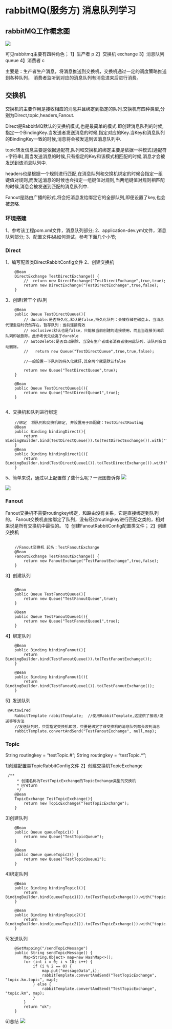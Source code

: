 # rabbitMQ(服务方) 消息队列学习
## rabbitMQ工作概念图

![](https://gitee.com/leefuyong/blogimg/raw/master/null/972319-20170311161512951-1006030113.png)

可见rabbitmq主要有四种角色；
1】生产者 p
2】交换机 exchange
3】消息队列 queue
4】消费者 c

主要是：生产者生产消息，将消息推送到交换机，交换机通过一定的调度策略推送到各种队列，
消费者监听到对应的消息队列有消息进来后进行消费。

## 交换机
交换机的主要作用是接收相应的消息并且绑定到指定的队列.交换机有四种类型,分别为Direct,topic,headers,Fanout.

Direct是RabbitMQ默认的交换机模式,也是最简单的模式.即创建消息队列的时候,指定一个BindingKey.当发送者发送消息的时候,指定对应的Key.当Key和消息队列的BindingKey一致的时候,消息将会被发送到该消息队列中.

topic转发信息主要是依据通配符,队列和交换机的绑定主要是依据一种模式(通配符+字符串),而当发送消息的时候,只有指定的Key和该模式相匹配的时候,消息才会被发送到该消息队列中.

headers也是根据一个规则进行匹配,在消息队列和交换机绑定的时候会指定一组键值对规则,而发送消息的时候也会指定一组键值对规则,当两组键值对规则相匹配的时候,消息会被发送到匹配的消息队列中.

Fanout是路由广播的形式,将会把消息发给绑定它的全部队列,即便设置了key,也会被忽略.


### 环境搭建
1、参考该工程pom.xml文件，消息队列部分;
2、application-dev.yml文件，消息队列部分;
3、配置文件&&如何测试，参考下面几个小节;

### Direct
1、编写配置类DirectRabbitConfig文件
2、创建交换机
```
    @Bean
    DirectExchange TestDirectExchange() {
        //  return new DirectExchange("TestDirectExchange",true,true);
        return new DirectExchange("TestDirectExchange",true,false);
    }
```
3、创建(若干个)队列
```
    @Bean
    public Queue TestDirectQueue(){
        // durable:是否持久化,默认是false,持久化队列：会被存储在磁盘上，当消息代理重启时仍然存在，暂存队列：当前连接有效
        // exclusive:默认也是false，只能被当前创建的连接使用，而且当连接关闭后队列即被删除。此参考优先级高于durable
        // autoDelete:是否自动删除，当没有生产者或者消费者使用此队列，该队列会自动删除。
        //   return new Queue("TestDirectQueue",true,true,false);

        //一般设置一下队列的持久化就好,其余两个就是默认false

        return new Queue("TestDirectQueue",true);
    }

    @Bean
    public Queue TestDirectQueue1(){
        return new Queue("TestDirectQueue1",true);
    }


```

4、交换机和队列进行绑定
```textmate
    //绑定  将队列和交换机绑定, 并设置用于匹配键：TestDirectRouting
    @Bean
    public Binding bindingDirect(){
        return BindingBuilder.bind(TestDirectQueue()).to(TestDirectExchange()).with("TestDirectRouting");
    }
    @Bean
    public Binding bindingDirect1(){
        return BindingBuilder.bind(TestDirectQueue1()).to(TestDirectExchange()).with("TestDirectRouting1");
    }
```

5、简单来说，通过以上配置做了些什么呢？一张图告诉你
![](https://gitee.com/leefuyong/blogimg/raw/master/null/20201123145245.png)

![](https://gitee.com/leefuyong/blogimg/raw/master/null/20201123151219.png)

### Fanout
Fanout交换机不需要routingkey绑定，和路由没有关系，它是直接绑定到队列的。
Fanout交换机直接绑定了队列，没有经过routingkey进行匹配之类的，相对来说是所有交换机中最快的。
1】创建FanoutRabbitConfig配置类文件；
2】创建交换机
```textmate

    //Fanout交换机 起名：TestFanoutExchange
    @Bean
    FanoutExchange TestFanoutExchange() {
        return new FanoutExchange("TestFanoutExchange",true,false);
    }

```
3】创建队列
```textmate

    @Bean
    public Queue TestFanoutQueue(){
        return new Queue("TestFanoutQueue",true);
    }

    @Bean
    public Queue TestFanoutQueue1(){
        return new Queue("TestFanoutQueue1",true);
    }

```

4】绑定队列
```textmate
    @Bean
    public Binding bindingFanout(){
        return BindingBuilder.bind(TestFanoutQueue()).to(TestFanoutExchange());
    }

    @Bean
    public Binding bindingFanout1(){
        return BindingBuilder.bind(TestFanoutQueue1()).to(TestFanoutExchange());
    }

```
5】发送队列
```textmate
 @Autowired
    RabbitTemplate rabbitTemplate;  //使用RabbitTemplate,这提供了接收/发送等等方法
    //发送队列时，只需指定交换机即可，只要是绑定了该交换机的消息队列都会收到消息
    rabbitTemplate.convertAndSend("TestFanoutExchange", null,map);
```


### Topic

String routingkey = “testTopic.#”;
String routingkey = “testTopic.*”;

1]创建配置类TopicRabbitConfig文件
2】创建交换机TopicExchange
```textmate
 /**
     * 创建名称为TestTopicExchange的TopicExchange类型的交换机
     * @return
     */
    @Bean
    TopicExchange TestTopicExchange(){
        return new TopicExchange("TestTopicExchange");
    }
```
3]创建队列
```textmate
    @Bean
    public Queue queueTopic1() {
        return new Queue("TestTopicQueue");
    }

    @Bean
    public Queue queueTopic2() {
        return new Queue("TestTopicQueue1");
    }
```
4]绑定队列
```textmate
    @Bean
    public Binding bindingTopic1(){
        return BindingBuilder.bind(queueTopic1()).to(TestTopicExchange()).with("topic.#");
    }

    @Bean
    public Binding bindingTopic2(){
        return BindingBuilder.bind(queueTopic2()).to(TestTopicExchange()).with("topic.*");
    }
```
5]发送队列
```textmate
    @GetMapping("/sendTopicMessage")
    public String sendTopicMessage() {
        Map<String,Object> map=new HashMap<>();
        for (int i = 0; i < 10; i++) {
            if (i % 2 == 0) {
                map.put("messageData",i);
                rabbitTemplate.convertAndSend("TestTopicExchange", "topic.km.topic", map);
            } else {
                rabbitTemplate.convertAndSend("TestTopicExchange", "topic.km", map);
            }
        }
        return "ok";
    }
```

6]总结
![](https://gitee.com/leefuyong/blogimg/raw/master/null/20201123164129.png)
